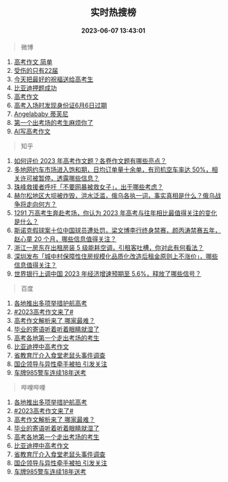 <div align="center"><h2>实时热搜榜</h2><h4>2023-06-07 13:43:01</h4></div>

> 微博  

1. [高考作文 简单](https://s.weibo.com/weibo?q=%E9%AB%98%E8%80%83%E4%BD%9C%E6%96%87%20%E7%AE%80%E5%8D%95&t=31&band_rank=1&Refer=top)<br />
2. [受伤的只有22届](https://s.weibo.com/weibo?q=%E5%8F%97%E4%BC%A4%E7%9A%84%E5%8F%AA%E6%9C%8922%E5%B1%8A&t=31&band_rank=2&Refer=top)<br />
3. [今天把最好的祝福送给高考生](https://s.weibo.com/weibo?q=%23%E4%BB%8A%E5%A4%A9%E6%8A%8A%E6%9C%80%E5%A5%BD%E7%9A%84%E7%A5%9D%E7%A6%8F%E9%80%81%E7%BB%99%E9%AB%98%E8%80%83%E7%94%9F%23&t=31&band_rank=3&Refer=top)<br />
4. [比亚迪押题成功](https://s.weibo.com/weibo?q=%E6%AF%94%E4%BA%9A%E8%BF%AA%E6%8A%BC%E9%A2%98%E6%88%90%E5%8A%9F&t=31&band_rank=4&Refer=top)<br />
5. [高考作文](https://s.weibo.com/weibo?q=%E9%AB%98%E8%80%83%E4%BD%9C%E6%96%87&t=31&band_rank=5&Refer=top)<br />
6. [高考入场时发现身份证6月6日过期](https://s.weibo.com/weibo?q=%23%E9%AB%98%E8%80%83%E5%85%A5%E5%9C%BA%E6%97%B6%E5%8F%91%E7%8E%B0%E8%BA%AB%E4%BB%BD%E8%AF%816%E6%9C%886%E6%97%A5%E8%BF%87%E6%9C%9F%23&t=31&band_rank=6&Refer=top)<br />
7. [Angelababy 蒂芙尼](https://s.weibo.com/weibo?q=%23Angelababy%20%E8%92%82%E8%8A%99%E5%B0%BC%23&t=31&band_rank=7&Refer=top)<br />
8. [第一个出考场的考生麻烦你了](https://s.weibo.com/weibo?q=%23%E7%AC%AC%E4%B8%80%E4%B8%AA%E5%87%BA%E8%80%83%E5%9C%BA%E7%9A%84%E8%80%83%E7%94%9F%E9%BA%BB%E7%83%A6%E4%BD%A0%E4%BA%86%23&t=31&band_rank=8&Refer=top)<br />
9. [AI写高考作文](https://s.weibo.com/weibo?q=%23AI%E5%86%99%E9%AB%98%E8%80%83%E4%BD%9C%E6%96%87%23&t=31&band_rank=9&Refer=top)<br />

> 知乎  

1. [如何评价 2023 年高考作文题？各卷作文题有哪些亮点？](https://www.zhihu.com/question/605232938)<br />
2. [多地网约车市场进入饱和期，日均订单量十余单，有司机空车率达 50%，相关许可被暂停，透露哪些信息？](https://www.zhihu.com/question/605110954)<br />
3. [珠峰救援者呼吁「不要网暴被救女子」，出于哪些考虑？](https://www.zhihu.com/question/605020694)<br />
4. [赫尔松地区大坝被炸毁，洪水泛滥，俄乌各执一词，事实真相是什么？俄乌战争将走向何方？](https://www.zhihu.com/question/605068506)<br />
5. [1291 万高考生奔赴考场，你认为 2023 年高考与往年相比最值得关注的变化是什么？](https://www.zhihu.com/question/605100302)<br />
6. [斯诺克假球案十位中国球员遭处罚，梁文博李行终身禁赛，颜丙涛禁赛五年，赵心童 20 个月，哪些信息值得关注？](https://www.zhihu.com/question/605220735)<br />
7. [浙江一房东在出租房装 5 级能耗空调，引租客吐槽，你对此有何看法？](https://www.zhihu.com/question/604418376)<br />
8. [深圳发布「城中村保障性住房规模化品质化改造后租金原则上不涨价」，哪些信息值得关注？](https://www.zhihu.com/question/605030867)<br />
9. [世界银行上调中国 2023 年经济增速预期至 5.6%，释放了哪些信号？](https://www.zhihu.com/question/605183325)<br />

> 百度  

1. [各地推出多项举措护航高考](https://www.baidu.com/s?wd=%E5%90%84%E5%9C%B0%E6%8E%A8%E5%87%BA%E5%A4%9A%E9%A1%B9%E4%B8%BE%E6%8E%AA%E6%8A%A4%E8%88%AA%E9%AB%98%E8%80%83&sa=fyb_news&rsv_dl=fyb_news)<br />
2. [#2023高考作文来了#](https://www.baidu.com/s?wd=%232023%E9%AB%98%E8%80%83%E4%BD%9C%E6%96%87%E6%9D%A5%E4%BA%86%23&sa=fyb_news&rsv_dl=fyb_news)<br />
3. [高考作文解析来了 哪家最难？](https://www.baidu.com/s?wd=%E9%AB%98%E8%80%83%E4%BD%9C%E6%96%87%E8%A7%A3%E6%9E%90%E6%9D%A5%E4%BA%86+%E5%93%AA%E5%AE%B6%E6%9C%80%E9%9A%BE%EF%BC%9F&sa=fyb_news&rsv_dl=fyb_news)<br />
4. [毕业的寄语听着听着眼睛就湿了](https://www.baidu.com/s?wd=%E6%AF%95%E4%B8%9A%E7%9A%84%E5%AF%84%E8%AF%AD%E5%90%AC%E7%9D%80%E5%90%AC%E7%9D%80%E7%9C%BC%E7%9D%9B%E5%B0%B1%E6%B9%BF%E4%BA%86&sa=fyb_news&rsv_dl=fyb_news)<br />
5. [高考各地第一个走出考场的考生](https://www.baidu.com/s?wd=%E9%AB%98%E8%80%83%E5%90%84%E5%9C%B0%E7%AC%AC%E4%B8%80%E4%B8%AA%E8%B5%B0%E5%87%BA%E8%80%83%E5%9C%BA%E7%9A%84%E8%80%83%E7%94%9F&sa=fyb_news&rsv_dl=fyb_news)<br />
6. [比亚迪押中高考作文](https://www.baidu.com/s?wd=%E6%AF%94%E4%BA%9A%E8%BF%AA%E6%8A%BC%E4%B8%AD%E9%AB%98%E8%80%83%E4%BD%9C%E6%96%87&sa=fyb_news&rsv_dl=fyb_news)<br />
7. [省教育厅介入食堂老鼠头事件调查](https://www.baidu.com/s?wd=%E7%9C%81%E6%95%99%E8%82%B2%E5%8E%85%E4%BB%8B%E5%85%A5%E9%A3%9F%E5%A0%82%E8%80%81%E9%BC%A0%E5%A4%B4%E4%BA%8B%E4%BB%B6%E8%B0%83%E6%9F%A5&sa=fyb_news&rsv_dl=fyb_news)<br />
8. [国企领导与异性牵手被拍 引发关注](https://www.baidu.com/s?wd=%E5%9B%BD%E4%BC%81%E9%A2%86%E5%AF%BC%E4%B8%8E%E5%BC%82%E6%80%A7%E7%89%B5%E6%89%8B%E8%A2%AB%E6%8B%8D+%E5%BC%95%E5%8F%91%E5%85%B3%E6%B3%A8&sa=fyb_news&rsv_dl=fyb_news)<br />
9. [车牌985警车连续18年送考](https://www.baidu.com/s?wd=%E8%BD%A6%E7%89%8C985%E8%AD%A6%E8%BD%A6%E8%BF%9E%E7%BB%AD18%E5%B9%B4%E9%80%81%E8%80%83&sa=fyb_news&rsv_dl=fyb_news)<br />

> 哔哩哔哩  

1. [各地推出多项举措护航高考](https://www.baidu.com/s?wd=%E5%90%84%E5%9C%B0%E6%8E%A8%E5%87%BA%E5%A4%9A%E9%A1%B9%E4%B8%BE%E6%8E%AA%E6%8A%A4%E8%88%AA%E9%AB%98%E8%80%83&sa=fyb_news&rsv_dl=fyb_news)<br />
2. [#2023高考作文来了#](https://www.baidu.com/s?wd=%232023%E9%AB%98%E8%80%83%E4%BD%9C%E6%96%87%E6%9D%A5%E4%BA%86%23&sa=fyb_news&rsv_dl=fyb_news)<br />
3. [高考作文解析来了 哪家最难？](https://www.baidu.com/s?wd=%E9%AB%98%E8%80%83%E4%BD%9C%E6%96%87%E8%A7%A3%E6%9E%90%E6%9D%A5%E4%BA%86+%E5%93%AA%E5%AE%B6%E6%9C%80%E9%9A%BE%EF%BC%9F&sa=fyb_news&rsv_dl=fyb_news)<br />
4. [毕业的寄语听着听着眼睛就湿了](https://www.baidu.com/s?wd=%E6%AF%95%E4%B8%9A%E7%9A%84%E5%AF%84%E8%AF%AD%E5%90%AC%E7%9D%80%E5%90%AC%E7%9D%80%E7%9C%BC%E7%9D%9B%E5%B0%B1%E6%B9%BF%E4%BA%86&sa=fyb_news&rsv_dl=fyb_news)<br />
5. [高考各地第一个走出考场的考生](https://www.baidu.com/s?wd=%E9%AB%98%E8%80%83%E5%90%84%E5%9C%B0%E7%AC%AC%E4%B8%80%E4%B8%AA%E8%B5%B0%E5%87%BA%E8%80%83%E5%9C%BA%E7%9A%84%E8%80%83%E7%94%9F&sa=fyb_news&rsv_dl=fyb_news)<br />
6. [比亚迪押中高考作文](https://www.baidu.com/s?wd=%E6%AF%94%E4%BA%9A%E8%BF%AA%E6%8A%BC%E4%B8%AD%E9%AB%98%E8%80%83%E4%BD%9C%E6%96%87&sa=fyb_news&rsv_dl=fyb_news)<br />
7. [省教育厅介入食堂老鼠头事件调查](https://www.baidu.com/s?wd=%E7%9C%81%E6%95%99%E8%82%B2%E5%8E%85%E4%BB%8B%E5%85%A5%E9%A3%9F%E5%A0%82%E8%80%81%E9%BC%A0%E5%A4%B4%E4%BA%8B%E4%BB%B6%E8%B0%83%E6%9F%A5&sa=fyb_news&rsv_dl=fyb_news)<br />
8. [国企领导与异性牵手被拍 引发关注](https://www.baidu.com/s?wd=%E5%9B%BD%E4%BC%81%E9%A2%86%E5%AF%BC%E4%B8%8E%E5%BC%82%E6%80%A7%E7%89%B5%E6%89%8B%E8%A2%AB%E6%8B%8D+%E5%BC%95%E5%8F%91%E5%85%B3%E6%B3%A8&sa=fyb_news&rsv_dl=fyb_news)<br />
9. [车牌985警车连续18年送考](https://www.baidu.com/s?wd=%E8%BD%A6%E7%89%8C985%E8%AD%A6%E8%BD%A6%E8%BF%9E%E7%BB%AD18%E5%B9%B4%E9%80%81%E8%80%83&sa=fyb_news&rsv_dl=fyb_news)<br />
